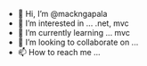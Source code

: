 - 👋 Hi, I’m @mackngapala
- 👀 I’m interested in ... .net, mvc
- 🌱 I’m currently learning ... mvc
- 💞️ I’m looking to collaborate on ...
- 📫 How to reach me ...

<!---
mackngapala/mackngapala is a ✨ special ✨ repository because its `README.md` (this file) appears on your GitHub profile.
You can click the Preview link to take a look at your changes.
--->
